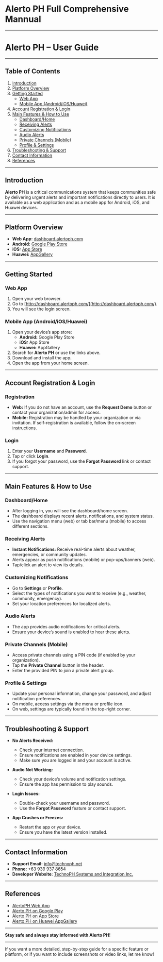 # Alerto PH Full Comprehensive Mannual

---

# Alerto PH – User Guide

---

## Table of Contents

1. [Introduction](#introduction)
2. [Platform Overview](#platform-overview)
3. [Getting Started](#getting-started)
    - [Web App](#web-app)
    - [Mobile App (Android/iOS/Huawei)](#mobile-app-androidioshuawei)
4. [Account Registration & Login](#account-registration--login)
5. [Main Features & How to Use](#main-features--how-to-use)
    - [Dashboard/Home](#dashboardhome)
    - [Receiving Alerts](#receiving-alerts)
    - [Customizing Notifications](#customizing-notifications)
    - [Audio Alerts](#audio-alerts)
    - [Private Channels (Mobile)](#private-channels-mobile)
    - [Profile & Settings](#profile--settings)
6. [Troubleshooting & Support](#troubleshooting--support)
7. [Contact Information](#contact-information)
8. [References](#references)

---

## Introduction

**Alerto PH** is a critical communications system that keeps communities safe by delivering urgent alerts and important notifications directly to users. It is available as a web application and as a mobile app for Android, iOS, and Huawei devices.

---

## Platform Overview

- **Web App:** [dashboard.alertoph.com](http://dashboard.alertoph.com/)
- **Android:** [Google Play Store](https://play.google.com/store/apps/details?id=com.alertoph.app&hl=en)
- **iOS:** [App Store](https://apps.apple.com/ph/app/alertoph-mobile/id6670206761)
- **Huawei:** [AppGallery](https://appgallery.huawei.com/#/app/C113357339)

---

## Getting Started

### Web App

1. Open your web browser.
2. Go to [http://dashboard.alertoph.com/](http://dashboard.alertoph.com/).
3. You will see the login screen.

### Mobile App (Android/iOS/Huawei)

1. Open your device’s app store:
    - **Android:** Google Play Store
    - **iOS:** App Store
    - **Huawei:** AppGallery
2. Search for **Alerto PH** or use the links above.
3. Download and install the app.
4. Open the app from your home screen.

---

## Account Registration & Login

### Registration

- **Web:** If you do not have an account, use the **Request Demo** button or contact your organization/admin for access.
- **Mobile:** Registration may be handled by your organization or via invitation. If self-registration is available, follow the on-screen instructions.

### Login

1. Enter your **Username** and **Password**.
2. Tap or click **Login**.
3. If you forgot your password, use the **Forgot Password** link or contact support.

---

## Main Features & How to Use

### Dashboard/Home

- After logging in, you will see the dashboard/home screen.
- The dashboard displays recent alerts, notifications, and system status.
- Use the navigation menu (web) or tab bar/menu (mobile) to access different sections.

### Receiving Alerts

- **Instant Notifications:** Receive real-time alerts about weather, emergencies, or community updates.
- Alerts appear as push notifications (mobile) or pop-ups/banners (web).
- Tap/click an alert to view its details.

### Customizing Notifications

- Go to **Settings** or **Profile**.
- Select the types of notifications you want to receive (e.g., weather, community, emergency).
- Set your location preferences for localized alerts.

### Audio Alerts

- The app provides audio notifications for critical alerts.
- Ensure your device’s sound is enabled to hear these alerts.

### Private Channels (Mobile)

- Access private channels using a PIN code (if enabled by your organization).
- Tap the **Private Channel** button in the header.
- Enter the provided PIN to join a private alert group.

### Profile & Settings

- Update your personal information, change your password, and adjust notification preferences.
- On mobile, access settings via the menu or profile icon.
- On web, settings are typically found in the top-right corner.

---

## Troubleshooting & Support

- **No Alerts Received:**  
  - Check your internet connection.
  - Ensure notifications are enabled in your device settings.
  - Make sure you are logged in and your account is active.

- **Audio Not Working:**  
  - Check your device’s volume and notification settings.
  - Ensure the app has permission to play sounds.

- **Login Issues:**  
  - Double-check your username and password.
  - Use the **Forgot Password** feature or contact support.

- **App Crashes or Freezes:**  
  - Restart the app or your device.
  - Ensure you have the latest version installed.

---

## Contact Information

- **Support Email:** info@technoph.net
- **Phone:** +63 939 937 8654
- **Developer Website:** [TechnoPH Systems and Integration Inc.](https://technoph.net)

---

## References

- [AlertoPH Web App](http://dashboard.alertoph.com/)
- [Alerto PH on Google Play](https://play.google.com/store/apps/details?id=com.alertoph.app&hl=en)
- [Alerto PH on App Store](https://apps.apple.com/ph/app/alertoph-mobile/id6670206761)
- [Alerto PH on Huawei AppGallery](https://appgallery.huawei.com/#/app/C113357339)

---

**Stay safe and always stay informed with Alerto PH!**

---

If you want a more detailed, step-by-step guide for a specific feature or platform, or if you want to include screenshots or video links, let me know!
